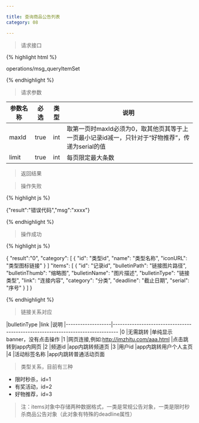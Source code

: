```yaml
---

title: 查询商品公告列表
category: 08

---
```


> 请求接口

{% highlight html %}

operations/msg_queryItemSet

{% endhighlight %}

> 请求参数

|参数名称			|必选		|类型		|说明									
|-------------------|:---------:|:---------:|--------------------------------------------
|maxId				|true		|int		|取第一页时maxId必须为0，取其他页其等于上一页最小记录id减一，只针对于“好物推荐”，传递为serial的值
|limit				|true		|int		|每页限定最大条数

> 返回结果

> 操作失败

{% highlight js %}

{"result":"错误代码","msg":"xxxx"}

{% endhighlight %}

> 操作成功

{% highlight js %}

{
    "result":"0",
    "category":
    [
        {
            "id": "类型id",
            "name": "类型名称",
            "iconURL": "类型图标链接"
        }
    ]
    "items":
    [
        {
            "id": "记录id",
            "bulletinPath": "链接图片路径",
            "bulletinThumb": "缩略图",
            "bulletinName": "图片描述",
            "bulletinType": "链接类型",
            "link": "连接内容",
            "category": "分类",
            "deadline": "截止日期",
            "serial": "序号"
        }
    ]
}

{% endhighlight %}

> 链接关系对应

|bulletinType		|link							             |说明
|-------------------|--------------------------------------------------------------------------------
|0					|无需跳转                                     |单纯显示banner，没有点击操作
|1					|网页连接,例如:http://imzhitu.com/aaa.html     |点击跳转到app内网页
|2					|频道id                                       |app内跳转频道页
|3                  |用户id                                       |app内跳转用户个人主页
|4                  |活动标签名称                                  |app内跳转普通活动页面

> 类型关系，目前有三种  
> 
* 限时秒杀，id=1
* 有奖活动，id=2
* 好物推荐，id=3

> 注：items对象中存储两种数据格式，一类是常规公告对象，一类是限时秒杀商品公告对象（此对象有特殊的deadline属性）

